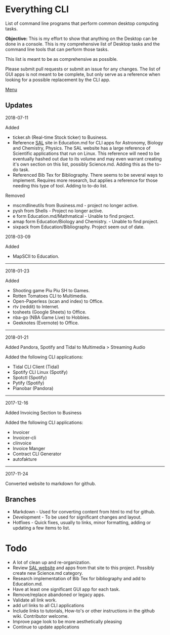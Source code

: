 # Everything CLI
List of command line programs that perform common desktop computing tasks. 

**Objective:** This is my effort to show that anything on the Desktop can be
done in a console. This is my comprehensive list of Desktop tasks and the
command line tools that can perform those tasks.

This list is meant to be as comprehensive as possible. 

Please submit pull requests or submit an issue for any changes. The list of GUI
apps is not meant to be complete, but only serve as a reference when looking
for a possible replacement by the CLI app. 

[Menu](toc.md)

## Updates

2018-07-11

Added

* ticker.sh (Real-time Stock ticker) to Business. 
* Reference [SAL](http://sai.msu.su/sal/) site in Education.md for CLI apps for Astronomy, Biology and Chemistry, Physics. The SAL website has a large reference of Scientific applications that run on Linux. This reference will need to be eventually hashed out due to its volume and may even warrant creating it's own section on this list, possibly Science.md. Adding this as the to-do task.
* Referenced Bib Tex for Bibliography. There seems to be several ways to implement. Requires more research, but applies a reference for those needing this type of tool. Adding to to-do list.

Removed

* mscmdlineutils from Business.md - project no longer active. 
* pysh from Shells - Project no longer active.
* e form Education.md/Mathmatical - Unable to find project.
* amap form Education/Biology and Chemistry. - Unable to find project.
* sixpack from Education/Bibliography. Project seem out of date.

2018-03-09

Added

* MapSCII to Education.

---

2018-01-23

Added 

* Shooting game Piu Piu SH to Games.
* Rotten Tomatoes CLI to Multimedia.
* Open-Paperless (scan and index) to Office.
* rtv (reddit) to Internet.
* tosheets (Google Sheets) to Office.
* nba-go (NBA Game Live) to Hobbies.
* Geeknotes (Evernote) to Office. 

---

2018-01-21

Added Pandora, Spotify and Tidal to Multimedia > Streaming Audio

Added the following CLI applications:

* Tidal CLI Client  (Tidal)
* Spotify CLI Linux (Spotify)
* Spotctl (Spotify)
* Pytify (Spotify)
* Pianobar (Pandora)

---

2017-12-16

Added Invoicing Section to Business

Added the following CLI applications:

* Invoicer
* Invoicer-cli
* clinvoice
* Invoice Manger
* Contract CLI Generator
* autofakture

---

2017-11-24

Converted website to markdown for github.

## Branches

* Markdown - Used for converting content from html to md for github.
* Development - To be used for significant changes and layout.
* Hotfixes - Quick fixes, usually to links, minor formatting, adding or updating a few items to list. 


# Todo

  * A lot of clean up and re-organization.
  * Review [SAL website](http://sai.msu.su/sal/) and apps from that site to this project. Possibly create new Science.md category.
  * Research implementation of Bib Tex for bibliography and add to Education.md.
  * Have at least one significant GUI app for each task.
  * Remove/replace abandoned or legacy apps.
  * Validate all link work.
  * add url links to all CLI applications
  * Include links to tutorials, How-to's or other instructions in the github wiki. Contributor welcome.
  * Improve page look to be more aesthetically pleasing
  * Continue to update applications



